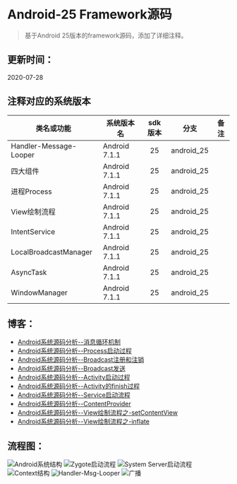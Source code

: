 # Android-25 Framework源码

> 基于Android 25版本的framework源码，添加了详细注释。

## 更新时间：

2020-07-28


## 注释对应的系统版本

|类名或功能|系统版本名|sdk版本|分支|备注|
|---|---|:---:|---|---|
| Handler-Message-Looper | Android 7.1.1 | 25 | android_25 |  |
| 四大组件 | Android 7.1.1 | 25 | android_25 |  |
| 进程Process | Android 7.1.1 | 25 | android_25 |  |
| View绘制流程 | Android 7.1.1 | 25 | android_25 |  |
| IntentService | Android 7.1.1 | 25 | android_25 |  |
| LocalBroadcastManager | Android 7.1.1 | 25 | android_25 |  |
| AsyncTask | Android 7.1.1 | 25 | android_25 |  |
| WindowManager | Android 7.1.1 | 25 | android_25 |  |




##  博客：

* [Android系统源码分析--消息循环机制](http://codemx.cn/2017/07/13/AndroidOS004-HandleMessageLooper/)
* [Android系统源码分析--Process启动过程](http://codemx.cn/2017/09/13/AndroidOS005-Process/)
* [Android系统源码分析--Broadcast注册和注销](http://codemx.cn/2017/12/21/AndroidOS006-Broadcast1/)
* [Android系统源码分析--Broadcast发送](http://codemx.cn/2017/12/25/AndroidOS007-Broadcast2/)
* [Android系统源码分析--Activity启动过程](http://codemx.cn/2018/01/26/AndroidOS008-Activity/)
* [Android系统源码分析--Activity的finish过程](http://codemx.cn/2018/03/12/AndroidOS009-Activity/)
* [Android系统源码分析--Service启动流程](http://codemx.cn/2018/04/24/AndroidOS010-Service/)
* [Android系统源码分析--ContentProvider](http://codemx.cn/2018/07/13/AndroidOS011-ContentProvider/)
* [Android系统源码分析--View绘制流程之-setContentView](http://codemx.cn/2018/11/12/AndroidOS012-View-setContentView/)
* [Android系统源码分析--View绘制流程之-inflate](http://codemx.cn/2018/11/20/AndroidOS013-View-inflate/)



## 流程图：

<img src="./source/images/Android/AndroidOS.png" width="" height="" alt="Android系统结构"/>
<img src="./source/images/Android/Zygote.jpg" width="" height="" alt="Zygote启动流程"/>
<img src="./source/images/Android/SystemServer.jpg" width="" height="" alt="System Server启动流程"/>
<img src="./source/images/Android/Context.jpg" width="" height="" alt="Context结构"/>
<img src="./source/images/Android/HandlerMsgLooper.jpg" width="" height="" alt="Handler-Msg-Looper"/>
<img src="./source/images/Android/registerReceiver.jpg" width="" height="" alt="广播"/>


